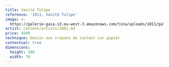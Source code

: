 ```yaml
---
title: Vanité Tulipe
reference: '1011, Vanité Tulipe'
image: >-
  https://galerie-gaia.s3.eu-west-3.amazonaws.com/tina/uploads/1011/galerie-gaia-1011-vanite-tulipe.jpg
artist: content/artists/1001.md
price: 4500
technique: Dessin aux crayons de couleur sur papier
contextual: true
dimensions:
  height: 100
  width: 70
---
```


